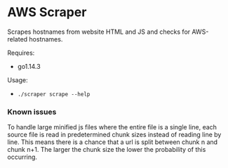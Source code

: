 # AWS Scraper

Scrapes hostnames from website HTML and JS and checks for AWS-related hostnames.

Requires:
 - go1.14.3

Usage:
 - `./scraper scrape --help`

### Known issues

To handle large minified js files where the entire file is a single line, each source file is read in predetermined chunk sizes instead of reading line by line. This means there is a chance that a url is split between chunk n and chunk n+1. The larger the chunk size the lower the probability of this occurring.

